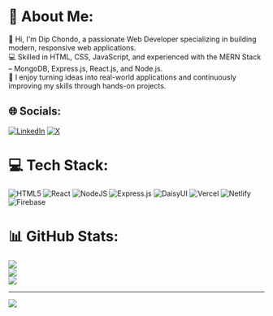 # 💫 About Me:
👋 Hi, I'm Dip Chondo, a passionate Web Developer specializing in building modern, responsive web applications.<br>💻 Skilled in HTML, CSS, JavaScript, and experienced with the MERN Stack – MongoDB, Express.js, React.js, and Node.js.<br>🚀 I enjoy turning ideas into real-world applications and continuously improving my skills through hands-on projects.


## 🌐 Socials:
[![LinkedIn](https://img.shields.io/badge/LinkedIn-%230077B5.svg?logo=linkedin&logoColor=white)](https://linkedin.com/in/dip-chondo-2b871b360) [![X](https://img.shields.io/badge/X-black.svg?logo=X&logoColor=white)](https://x.com/MovieLover23667) 

# 💻 Tech Stack:
![HTML5](https://img.shields.io/badge/html5-%23E34F26.svg?style=for-the-badge&logo=html5&logoColor=white) ![React](https://img.shields.io/badge/react-%2320232a.svg?style=for-the-badge&logo=react&logoColor=%2361DAFB)  ![NodeJS](https://img.shields.io/badge/node.js-6DA55F?style=for-the-badge&logo=node.js&logoColor=white) ![Express.js](https://img.shields.io/badge/express.js-%23404d59.svg?style=for-the-badge&logo=express&logoColor=%2361DAFB) ![DaisyUI](https://img.shields.io/badge/daisyui-5A0EF8?style=for-the-badge&logo=daisyui&logoColor=white)  ![Vercel](https://img.shields.io/badge/vercel-%23000000.svg?style=for-the-badge&logo=vercel&logoColor=white) ![Netlify](https://img.shields.io/badge/netlify-%23000000.svg?style=for-the-badge&logo=netlify&logoColor=#00C7B7) ![Firebase](https://img.shields.io/badge/firebase-%23039BE5.svg?style=for-the-badge&logo=firebase) 
# 📊 GitHub Stats:
![](https://github-readme-stats.vercel.app/api?username=dip00-bb&theme=dark&hide_border=false&include_all_commits=false&count_private=false)<br/>
![](https://nirzak-streak-stats.vercel.app/?user=dip00-bb&theme=dark&hide_border=false)<br/>
![](https://github-readme-stats.vercel.app/api/top-langs/?username=dip00-bb&theme=dark&hide_border=false&include_all_commits=false&count_private=false&layout=compact)

---
[![](https://visitcount.itsvg.in/api?id=dip00-bb&icon=0&color=0)](https://visitcount.itsvg.in)

<!-- Proudly created with GPRM ( https://gprm.itsvg.in ) -->


